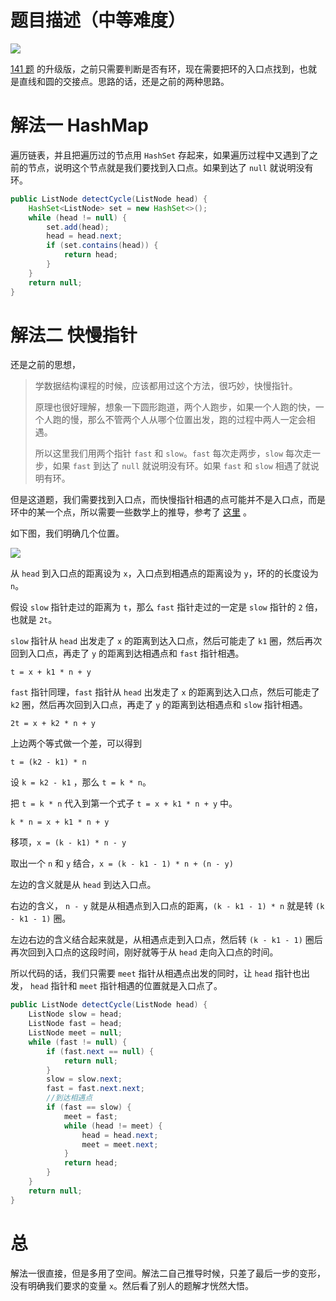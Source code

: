 # 题目描述（中等难度）

![](https://windliang.oss-cn-beijing.aliyuncs.com/142.png)

[141 题](https://leetcode.wang/leetcode-141-Linked-List-Cycle.html) 的升级版，之前只需要判断是否有环，现在需要把环的入口点找到，也就是直线和圆的交接点。思路的话，还是之前的两种思路。

# 解法一 HashMap

遍历链表，并且把遍历过的节点用 `HashSet` 存起来，如果遍历过程中又遇到了之前的节点，说明这个节点就是我们要找到入口点。如果到达了 `null` 就说明没有环。

```java
public ListNode detectCycle(ListNode head) {
    HashSet<ListNode> set = new HashSet<>();
    while (head != null) {
        set.add(head);
        head = head.next;
        if (set.contains(head)) {
            return head;
        }
    }
    return null;
}
```

# 解法二 快慢指针

还是之前的思想，

> 学数据结构课程的时候，应该都用过这个方法，很巧妙，快慢指针。
>
> 原理也很好理解，想象一下圆形跑道，两个人跑步，如果一个人跑的快，一个人跑的慢，那么不管两个人从哪个位置出发，跑的过程中两人一定会相遇。
>
> 所以这里我们用两个指针 `fast` 和 `slow`。`fast` 每次走两步，`slow` 每次走一步，如果 `fast` 到达了 `null` 就说明没有环。如果 `fast` 和 `slow` 相遇了就说明有环。

但是这道题，我们需要找到入口点，而快慢指针相遇的点可能并不是入口点，而是环中的某一个点，所以需要一些数学上的推导，参考了 [这里](https://leetcode.com/problems/linked-list-cycle-ii/discuss/44793/O(n)-solution-by-using-two-pointers-without-change-anything) 。

如下图，我们明确几个位置。

![](https://windliang.oss-cn-beijing.aliyuncs.com/142_2.jpg)

从 `head` 到入口点的距离设为 `x`，入口点到相遇点的距离设为 `y`，环的的长度设为 `n`。

假设 `slow` 指针走过的距离为 `t`，那么 `fast` 指针走过的一定是 `slow` 指针的 `2` 倍，也就是 `2t`。

`slow` 指针从 `head` 出发走了 `x` 的距离到达入口点，然后可能走了 `k1` 圈，然后再次回到入口点，再走了 `y` 的距离到达相遇点和 `fast` 指针相遇。

`t = x + k1 * n + y`

`fast`  指针同理，`fast` 指针从 `head` 出发走了 `x` 的距离到达入口点，然后可能走了 `k2` 圈，然后再次回到入口点，再走了 `y` 的距离到达相遇点和 `slow` 指针相遇。

`2t = x + k2 * n + y`

上边两个等式做一个差，可以得到

`t = (k2 - k1) * n`

设 `k = k2 - k1` ，那么 `t = k * n`。

把  `t = k * n` 代入到第一个式子 `t = x + k1 * n + y` 中。

`k * n = x + k1 * n + y`

移项，`x = (k - k1) * n - y`

取出一个 `n` 和 `y` 结合，`x = (k - k1 - 1) * n + (n - y)`

左边的含义就是从 `head` 到达入口点。

右边的含义， `n - y` 就是从相遇点到入口点的距离，`(k - k1 - 1) * n` 就是转 `(k - k1 - 1)` 圈。

左边右边的含义结合起来就是，从相遇点走到入口点，然后转 `(k - k1 - 1)` 圈后再次回到入口点的这段时间，刚好就等于从 `head` 走向入口点的时间。

所以代码的话，我们只需要 `meet` 指针从相遇点出发的同时，让 `head` 指针也出发， `head` 指针和 `meet` 指针相遇的位置就是入口点了。

```java
public ListNode detectCycle(ListNode head) {
    ListNode slow = head;
    ListNode fast = head;
    ListNode meet = null;
    while (fast != null) {
        if (fast.next == null) {
            return null;
        }
        slow = slow.next;
        fast = fast.next.next;
        //到达相遇点
        if (fast == slow) {
            meet = fast;
            while (head != meet) {
                head = head.next;
                meet = meet.next;
            }
            return head;
        }
    }
    return null;
}
```

# 总

解法一很直接，但是多用了空间。解法二自己推导时候，只差了最后一步的变形，没有明确我们要求的变量 `x`。然后看了别人的题解才恍然大悟。